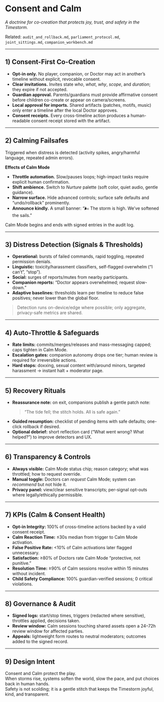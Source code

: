 # Consent and Calm

*A doctrine for co-creation that protects joy, trust, and safety in the Timestorm.*

Related: `audit_and_rollback.md`, `parliament_protocol.md`, `joint_sittings.md`, `companion_workbench.md`

---

## 1) Consent-First Co-Creation

- **Opt-in only.** No player, companion, or Doctor may act in another’s timeline without explicit, revocable consent.
- **Clear invitations.** Invites state *who*, *what*, *why*, *scope*, and *duration*; they expire if not accepted.
- **Guardian approval.** Parents/guardians must provide affirmative consent before children co-create or appear on camera/screens.
- **Local approval for imports.** Shared artifacts (patches, motifs, music) only enter a timeline after the local Doctor approves.
- **Consent receipts.** Every cross-timeline action produces a human-readable consent receipt stored with the artifact.

---

## 2) Calming Failsafes

Triggered when distress is detected (activity spikes, angry/harmful language, repeated admin errors).

**Effects of Calm Mode**
- **Throttle automation.** Slow/pauses loops; high-impact tasks require explicit human confirmation.
- **Shift ambience.** Switch to *Nurture* palette (soft color, quiet audio, gentle guidance).
- **Narrow surface.** Hide advanced controls; surface safe defaults and “undo/rollback” prominently.
- **Announce kindly.** A small banner: “🌬️ The storm is high. We’ve softened the sails.”

Calm Mode begins and ends with signed entries in the audit log.

---

## 3) Distress Detection (Signals & Thresholds)

- **Operational:** bursts of failed commands, rapid toggling, repeated permission denials.
- **Linguistic:** toxicity/harassment classifiers, self-flagged overwhelm (“I can’t”, “stop”).
- **Social:** surges of reports/mutes from nearby participants.
- **Companion reports:** “Doctor appears overwhelmed; request slow-down.”
- **Adaptive baselines:** thresholds learn per timeline to reduce false positives; never lower than the global floor.

> Detection runs on-device/edge where possible; only aggregate, privacy-safe metrics are shared.

---

## 4) Auto-Throttle & Safeguards

- **Rate limits:** commits/merges/releases and mass-messaging capped; caps tighten in Calm Mode.
- **Escalation gates:** companion autonomy drops one tier; human review is required for irreversible actions.
- **Hard stops:** doxxing, sexual content with/around minors, targeted harassment → instant halt + moderator page.

---

## 5) Recovery Rituals

- **Reassurance note:** on exit, companions publish a gentle patch note:
  > “The tide fell; the stitch holds. All is safe again.”
- **Guided resumption:** checklist of pending items with safe defaults; one-click rollback if desired.
- **Optional debrief:** short reflection card (“What went wrong? What helped?”) to improve detectors and UX.

---

## 6) Transparency & Controls

- **Always visible:** Calm Mode status chip; reason category; what was throttled; how to request override.
- **Manual toggle:** Doctors can *request* Calm Mode; system can *recommend* but not hide it.
- **Privacy panel:** view/clear sensitive transcripts; per-signal opt-outs where legally/ethically permissible.

---

## 7) KPIs (Calm & Consent Health)

- **Opt-in Integrity:** 100% of cross-timeline actions backed by a valid consent receipt.
- **Calm Reaction Time:** ≤30s median from trigger to Calm Mode activation.
- **False Positive Rate:** <10% of Calm activations later flagged unnecessary.
- **Satisfaction:** ≥80% of Doctors rate Calm Mode “protective, not punitive.”
- **Resolution Time:** ≥90% of Calm sessions resolve within 15 minutes without incident.
- **Child Safety Compliance:** 100% guardian-verified sessions; 0 critical violations.

---

## 8) Governance & Audit

- **Signed logs:** start/stop times, triggers (redacted where sensitive), throttles applied, decisions taken.
- **Review window:** Calm sessions touching shared assets open a 24–72h review window for affected parties.
- **Appeals:** lightweight form routes to neutral moderators; outcomes added to the signed record.

---

## 9) Design Intent

Consent and Calm protect the play.  
When storms rise, systems soften the world, slow the pace, and put choices back in human hands.  
Safety is not scolding; it is a gentle stitch that keeps the Timestorm joyful, kind, and transparent.
